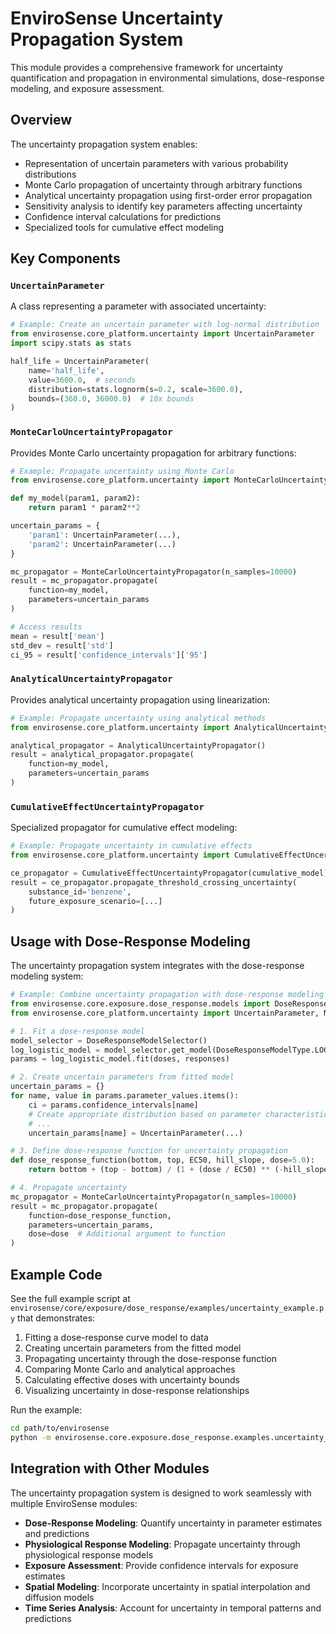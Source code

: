 # EnviroSense Uncertainty Propagation System

This module provides a comprehensive framework for uncertainty quantification and propagation in environmental simulations, dose-response modeling, and exposure assessment.

## Overview

The uncertainty propagation system enables:

- Representation of uncertain parameters with various probability distributions
- Monte Carlo propagation of uncertainty through arbitrary functions
- Analytical uncertainty propagation using first-order error propagation
- Sensitivity analysis to identify key parameters affecting uncertainty
- Confidence interval calculations for predictions
- Specialized tools for cumulative effect modeling

## Key Components

### `UncertainParameter`

A class representing a parameter with associated uncertainty:

```python
# Example: Create an uncertain parameter with log-normal distribution
from envirosense.core_platform.uncertainty import UncertainParameter
import scipy.stats as stats

half_life = UncertainParameter(
    name='half_life',
    value=3600.0,  # seconds
    distribution=stats.lognorm(s=0.2, scale=3600.0),
    bounds=(360.0, 36000.0)  # 10x bounds
)
```

### `MonteCarloUncertaintyPropagator`

Provides Monte Carlo uncertainty propagation for arbitrary functions:

```python
# Example: Propagate uncertainty using Monte Carlo
from envirosense.core_platform.uncertainty import MonteCarloUncertaintyPropagator

def my_model(param1, param2):
    return param1 * param2**2

uncertain_params = {
    'param1': UncertainParameter(...),
    'param2': UncertainParameter(...)
}

mc_propagator = MonteCarloUncertaintyPropagator(n_samples=10000)
result = mc_propagator.propagate(
    function=my_model,
    parameters=uncertain_params
)

# Access results
mean = result['mean']
std_dev = result['std']
ci_95 = result['confidence_intervals']['95']
```

### `AnalyticalUncertaintyPropagator`

Provides analytical uncertainty propagation using linearization:

```python
# Example: Propagate uncertainty using analytical methods
from envirosense.core_platform.uncertainty import AnalyticalUncertaintyPropagator

analytical_propagator = AnalyticalUncertaintyPropagator()
result = analytical_propagator.propagate(
    function=my_model,
    parameters=uncertain_params
)
```

### `CumulativeEffectUncertaintyPropagator`

Specialized propagator for cumulative effect modeling:

```python
# Example: Propagate uncertainty in cumulative effects
from envirosense.core_platform.uncertainty import CumulativeEffectUncertaintyPropagator

ce_propagator = CumulativeEffectUncertaintyPropagator(cumulative_model)
result = ce_propagator.propagate_threshold_crossing_uncertainty(
    substance_id='benzene',
    future_exposure_scenario=[...]
)
```

## Usage with Dose-Response Modeling

The uncertainty propagation system integrates with the dose-response modeling system:

```python
# Example: Combine uncertainty propagation with dose-response modeling
from envirosense.core.exposure.dose_response.models import DoseResponseModelType, DoseResponseModelSelector
from envirosense.core_platform.uncertainty import UncertainParameter, MonteCarloUncertaintyPropagator

# 1. Fit a dose-response model
model_selector = DoseResponseModelSelector()
log_logistic_model = model_selector.get_model(DoseResponseModelType.LOG_LOGISTIC)
params = log_logistic_model.fit(doses, responses)

# 2. Create uncertain parameters from fitted model
uncertain_params = {}
for name, value in params.parameter_values.items():
    ci = params.confidence_intervals[name]
    # Create appropriate distribution based on parameter characteristics
    # ...
    uncertain_params[name] = UncertainParameter(...)

# 3. Define dose-response function for uncertainty propagation
def dose_response_function(bottom, top, EC50, hill_slope, dose=5.0):
    return bottom + (top - bottom) / (1 + (dose / EC50) ** (-hill_slope))

# 4. Propagate uncertainty
mc_propagator = MonteCarloUncertaintyPropagator(n_samples=10000)
result = mc_propagator.propagate(
    function=dose_response_function,
    parameters=uncertain_params,
    dose=dose  # Additional argument to function
)
```

## Example Code

See the full example script at `envirosense/core/exposure/dose_response/examples/uncertainty_example.py` that demonstrates:

1. Fitting a dose-response curve model to data
2. Creating uncertain parameters from the fitted model
3. Propagating uncertainty through the dose-response function
4. Comparing Monte Carlo and analytical approaches
5. Calculating effective doses with uncertainty bounds
6. Visualizing uncertainty in dose-response relationships

Run the example:

```bash
cd path/to/envirosense
python -m envirosense.core.exposure.dose_response.examples.uncertainty_example
```

## Integration with Other Modules

The uncertainty propagation system is designed to work seamlessly with multiple EnviroSense modules:

- **Dose-Response Modeling**: Quantify uncertainty in parameter estimates and predictions
- **Physiological Response Modeling**: Propagate uncertainty through physiological response models
- **Exposure Assessment**: Provide confidence intervals for exposure estimates
- **Spatial Modeling**: Incorporate uncertainty in spatial interpolation and diffusion models
- **Time Series Analysis**: Account for uncertainty in temporal patterns and predictions
